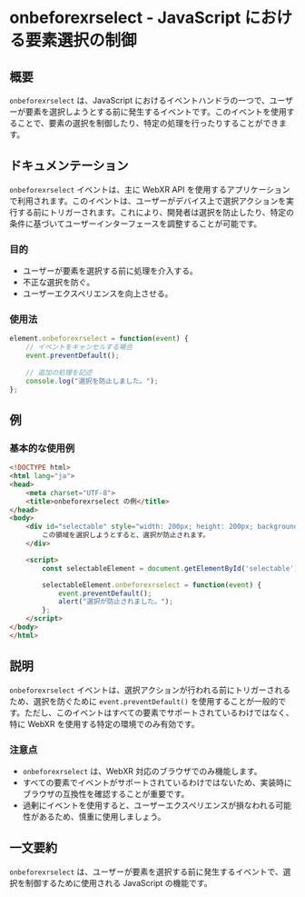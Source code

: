 <!--
Meta Description: # onbeforexrselect - JavaScript における要素選択の制御 ## 概要 `onbeforexrselect` は、JavaScript におけるイベントハンドラの一つで、ユーザーが要素を選択しようとする前に発生するイベントです。このイベントを使用することで、要素の選択を制...
Meta Keywords: onbeforexrselect, event, javascript, html, webxr
-->

# onbeforexrselect - JavaScript における要素選択の制御

## 概要
`onbeforexrselect` は、JavaScript におけるイベントハンドラの一つで、ユーザーが要素を選択しようとする前に発生するイベントです。このイベントを使用することで、要素の選択を制御したり、特定の処理を行ったりすることができます。

## ドキュメンテーション
`onbeforexrselect` イベントは、主に WebXR API を使用するアプリケーションで利用されます。このイベントは、ユーザーがデバイス上で選択アクションを実行する前にトリガーされます。これにより、開発者は選択を防止したり、特定の条件に基づいてユーザーインターフェースを調整することが可能です。

### 目的
- ユーザーが要素を選択する前に処理を介入する。
- 不正な選択を防ぐ。
- ユーザーエクスペリエンスを向上させる。

### 使用法
```javascript
element.onbeforexrselect = function(event) {
    // イベントをキャンセルする場合
    event.preventDefault();
    
    // 追加の処理を記述
    console.log("選択を防止しました。");
};
```

## 例
### 基本的な使用例
```html
<!DOCTYPE html>
<html lang="ja">
<head>
    <meta charset="UTF-8">
    <title>onbeforexrselect の例</title>
</head>
<body>
    <div id="selectable" style="width: 200px; height: 200px; background-color: lightblue;">
        この領域を選択しようとすると、選択が防止されます。
    </div>

    <script>
        const selectableElement = document.getElementById('selectable');

        selectableElement.onbeforexrselect = function(event) {
            event.preventDefault();
            alert("選択が防止されました。");
        };
    </script>
</body>
</html>
```

## 説明
`onbeforexrselect` イベントは、選択アクションが行われる前にトリガーされるため、選択を防ぐために `event.preventDefault()` を使用することが一般的です。ただし、このイベントはすべての要素でサポートされているわけではなく、特に WebXR を使用する特定の環境でのみ有効です。

### 注意点
- `onbeforexrselect` は、WebXR 対応のブラウザでのみ機能します。
- すべての要素でイベントがサポートされているわけではないため、実装時にブラウザの互換性を確認することが重要です。
- 過剰にイベントを使用すると、ユーザーエクスペリエンスが損なわれる可能性があるため、慎重に使用しましょう。

## 一文要約
`onbeforexrselect` は、ユーザーが要素を選択する前に発生するイベントで、選択を制御するために使用される JavaScript の機能です。